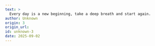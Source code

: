 ```yaml
---
text: >
  Every day is a new beginning, take a deep breath and start again.
author: Unknown
origin: 3
origin_url:
id: unknown-3
date: 2025-09-02 
---
```

